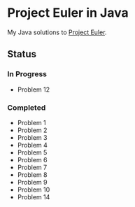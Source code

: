 # Project Euler in Java

My Java solutions to [Project Euler](https://projecteuler.net).

## Status

### In Progress
* Problem 12

### Completed
* Problem 1
* Problem 2
* Problem 3
* Problem 4
* Problem 5
* Problem 6
* Problem 7
* Problem 8
* Problem 9
* Problem 10
* Problem 14
